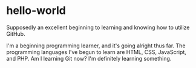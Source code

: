 # hello-world
Supposedly an excellent beginning to learning and knowing how to utilize GitHub.

I'm a beginning programming learner, and it's going alright thus far.  The programming languages I've begun to learn are HTML, CSS, JavaScript, and PHP.  Am I learning Git now?  I'm definitely learning something.
